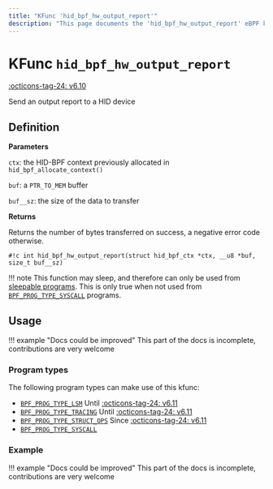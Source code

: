 ```yaml
---
title: "KFunc 'hid_bpf_hw_output_report'"
description: "This page documents the 'hid_bpf_hw_output_report' eBPF kfunc, including its definition, usage, program types that can use it, and examples."
---
```

# KFunc `hid_bpf_hw_output_report`

<!-- [FEATURE_TAG](hid_bpf_hw_output_report) -->
[:octicons-tag-24: v6.10](https://github.com/torvalds/linux/commit/5599f80196612efde96dbe6ef18f6ecc0cb4ba19)
<!-- [/FEATURE_TAG] -->

Send an output report to a HID device

## Definition

**Parameters**

`ctx`: the HID-BPF context previously allocated in `hid_bpf_allocate_context()`

`buf`: a `PTR_TO_MEM` buffer

`buf__sz`: the size of the data to transfer

**Returns**

Returns the number of bytes transferred on success, a negative error code otherwise.

`#!c int hid_bpf_hw_output_report(struct hid_bpf_ctx *ctx, __u8 *buf, size_t buf__sz)`

!!! note
    This function may sleep, and therefore can only be used from [sleepable programs](../syscall/BPF_PROG_LOAD.md/#bpf_f_sleepable).
    This is only true when not used from [`BPF_PROG_TYPE_SYSCALL`](../program-type/BPF_PROG_TYPE_SYSCALL.md) programs.

## Usage

!!! example "Docs could be improved"
    This part of the docs is incomplete, contributions are very welcome

### Program types

The following program types can make use of this kfunc:

- [`BPF_PROG_TYPE_LSM`](../program-type/BPF_PROG_TYPE_LSM.md) Until [:octicons-tag-24: v6.11](https://github.com/torvalds/linux/commit/ebc0d8093e8c97de459615438edefad1a4ac352c)
- [`BPF_PROG_TYPE_TRACING`](../program-type/BPF_PROG_TYPE_TRACING.md) Until [:octicons-tag-24: v6.11](https://github.com/torvalds/linux/commit/ebc0d8093e8c97de459615438edefad1a4ac352c)
- [`BPF_PROG_TYPE_STRUCT_OPS`](../program-type/BPF_PROG_TYPE_STRUCT_OPS.md) Since [:octicons-tag-24: v6.11](https://github.com/torvalds/linux/commit/ebc0d8093e8c97de459615438edefad1a4ac352c)
- [`BPF_PROG_TYPE_SYSCALL`](../program-type/BPF_PROG_TYPE_SYSCALL.md)

### Example

!!! example "Docs could be improved"
    This part of the docs is incomplete, contributions are very welcome

